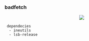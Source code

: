 ### badfetch

<p align="center">
    <img src="https://github.com/girejhf3ifeifnreugn/freedomfetch/assets/139685777/cef0b228-5447-4c34-ae7e-a46bd11de5d6"/>
</p>

```
 dependecies
  - ineutils
  - lsb-release
```

